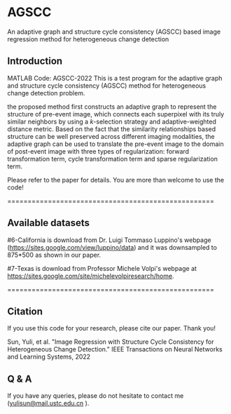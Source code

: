 # AGSCC
 An adaptive graph and structure cycle consistency (AGSCC) based image regression method for heterogeneous change detection
 
## Introduction
MATLAB Code: AGSCC-2022
This is a test program for the adaptive graph and structure cycle consistency (AGSCC) method for heterogeneous change detection problem.

the proposed method first constructs an adaptive graph to represent the structure of pre-event image, which connects each superpixel with its truly similar neighbors by using a $k$-selection strategy and adaptive-weighted distance metric. Based on the fact that the similarity relationships based structure can be well preserved across different imaging modalities, the adaptive graph can be used to translate the pre-event image to the domain of post-event image with three types of regularization: forward transformation term, cycle transformation term and sparse regularization term.

Please refer to the paper for details. You are more than welcome to use the code! 

===================================================

## Available datasets

#6-California is download from Dr. Luigi Tommaso Luppino's webpage (https://sites.google.com/view/luppino/data) and it was downsampled to 875*500 as shown in our paper.

#7-Texas is download from Professor Michele Volpi's webpage at https://sites.google.com/site/michelevolpiresearch/home.

===================================================

## Citation

If you use this code for your research, please cite our paper. Thank you!

Sun, Yuli, et al. "Image Regression with Structure Cycle Consistency for Heterogeneous Change Detection."
IEEE Transactions on Neural Networks and Learning Systems, 2022

## Q & A

If you have any queries, please do not hesitate to contact me (yulisun@mail.ustc.edu.cn ).
